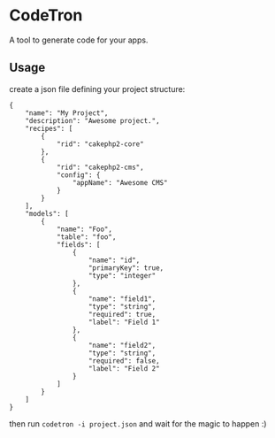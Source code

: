 # CodeTron

A tool to generate code for your apps.


## Usage

create a json file defining your project structure:

```
{
    "name": "My Project",
    "description": "Awesome project.",
    "recipes": [
        {
            "rid": "cakephp2-core"
        },
        {
            "rid": "cakephp2-cms",
            "config": {
                "appName": "Awesome CMS"
            }
        }
    ],
    "models": [
        {
            "name": "Foo",
            "table": "foo",
            "fields": [
                {
                    "name": "id",
                    "primaryKey": true,
                    "type": "integer"
                },
                {
                    "name": "field1",
                    "type": "string",
                    "required": true,
                    "label": "Field 1"
                },
                {
                    "name": "field2",
                    "type": "string",
                    "required": false,
                    "label": "Field 2"
                }
            ]
        }
    ]
}
```


then run `codetron -i project.json` and wait for the magic to happen :)
